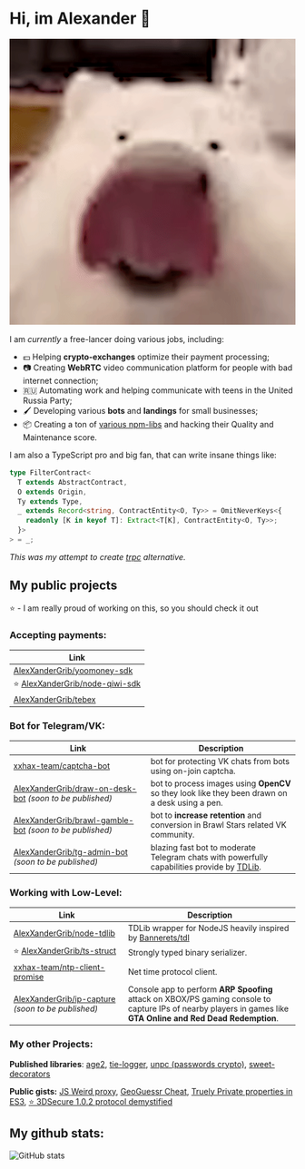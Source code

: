 # Hi, im Alexander 👋

![](dog.gif)

I am _currently_ a free-lancer doing various jobs, including:

- 💵 Helping **crypto-exchanges** optimize their payment processing;
- 📷 Creating **WebRTC** video communication platform for people with bad internet connection;
- 🇷🇺 Automating work and helping communicate with teens in the United Russia Party;
- 🖌️ Developing various **bots** and **landings** for small businesses;
- 📦 Creating a ton of [various npm-libs](#my-other-projects) and hacking their Quality and Maintenance score.

I am also a TypeScript pro and big fan, that can write insane things like:

```typescript
type FilterContract<
  T extends AbstractContract,
  O extends Origin,
  Ty extends Type,
  _ extends Record<string, ContractEntity<O, Ty>> = OmitNeverKeys<{
    readonly [K in keyof T]: Extract<T[K], ContractEntity<O, Ty>>;
  }>
> = _;
```

*This was my attempt to create [trpc](https://github.com/trpc/trpc) alternative.*

## My public projects

⭐ - I am really proud of working on this, so you should check it out

### Accepting payments:

| Link                                                                               |
| ---------------------------------------------------------------------------------- |
| [AlexXanderGrib/yoomoney-sdk](https://github.com/AlexXanderGrib/yoomoney-sdk)      |
| ⭐ [AlexXanderGrib/node-qiwi-sdk](https://github.com/AlexXanderGrib/node-qiwi-sdk) |
| [AlexXanderGrib/tebex](https://github.com/AlexXanderGrib/tebex)                    |

### Bot for Telegram/VK:

| Link                                                                                                           | Description                                                                                                               |
| -------------------------------------------------------------------------------------------------------------- | ------------------------------------------------------------------------------------------------------------------------- |
| [xxhax-team/captcha-bot](https://github.com/xxhax-team/captcha-bot)                                            | bot for protecting VK chats from bots using on-join captcha.                                                              |
| [AlexXanderGrib/draw-on-desk-bot](https://github.com/AlexXanderGrib/draw-on-desk-bot) _(soon to be published)_ | bot to process images using **OpenCV** so they look like they been drawn on a desk using a pen.                           |
| [AlexXanderGrib/brawl-gamble-bot](https://github.com/AlexXanderGrib/brawl-gamble-bot) _(soon to be published)_ | bot to **increase retention** and conversion in Brawl Stars related VK community.                                         |
| [AlexXanderGrib/tg-admin-bot](https://github.com/AlexXanderGrib/tg-admin-bot) _(soon to be published)_         | blazing fast bot to moderate Telegram chats with powerfully capabilities provide by [TDLib](https://github.com/tdlib/td). |

### Working with Low-Level:

| Link                                                                                               | Description                                                                                                                                                     |
| -------------------------------------------------------------------------------------------------- | --------------------------------------------------------------------------------------------------------------------------------------------------------------- |
| [AlexXanderGrib/node-tdlib](https://github.com/AlexXanderGrib/node-tdlib)                          | TDLib wrapper for NodeJS heavily inspired by [Bannerets/tdl](https://github.com/Bannerets/tdl)                                                                  |
| ⭐ [AlexXanderGrib/ts-struct](https://AlexXanderGrib/ts-struct)                                    | Strongly typed binary serializer.                                                                                                                               |
| [xxhax-team/ntp-client-promise](https://github.com/xxhax-team/ntp-client-promise)                  | Net time protocol client.                                                                                                                                       |
| [AlexXanderGrib/ip-capture](https://github.com/AlexXanderGrib/ip-capture) _(soon to be published)_ | Console app to perform **ARP Spoofing** attack on XBOX/PS gaming console to capture IPs of nearby players in games like **GTA Online and Red Dead Redemption**. |

### My other Projects:

**Published libraries**: [age2](https://github.com/AlexXanderGrib/age), [tie-logger](https://github.com/AlexXanderGrib/tie-logger), [unpc (passwords crypto)](passwords-crypto), [sweet-decorators](https://npmjs.com/package/sweet-decorators)

**Public gists:** [JS Weird proxy](https://gist.github.com/AlexXanderGrib/4fb75a94f0bb6f782f6ab71f06c320a6), [GeoGuessr Cheat](https://gist.github.com/AlexXanderGrib/759efbbe557463deeee90342126cc52e), [Truely Private properties in ES3](https://gist.github.com/AlexXanderGrib/5b227db41af09115d656e6d4b3cefe29), [⭐ 3DSecure 1.0.2 protocol demystified](https://gist.github.com/AlexXanderGrib/c6670664383d8ed8cdb55cc2084cf250)

## My github stats:

![GitHub stats](https://github-readme-stats.vercel.app/api?username=AlexXanderGrib&show_icons=true&theme=tokyonight)